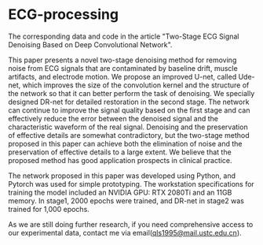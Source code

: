 # ECG-processing
The corresponding data and code in the article "Two-Stage ECG Signal Denoising Based on Deep Convolutional Network".

This paper presents a novel two-stage denoising method for removing noise from ECG signals that are contaminated by baseline drift, muscle artifacts, and electrode motion. We propose an improved U-net, called Ude-net, which improves the size of the convolution kernel and the structure of the network so that it can better perform the task of denoising. We specially designed DR-net for detailed restoration in the second stage. The network can continue to improve the signal quality based on the first stage and can effectively reduce the error between the denoised signal and the characteristic waveform of the real signal. Denoising and the preservation of effective details are somewhat contradictory, but the two-stage method proposed in this paper can achieve both the elimination of noise and the preservation of effective details to a large extent. We believe that the proposed method has good application prospects in clinical practice. 

The network proposed in this paper was developed using Python, and Pytorch was used for simple prototyping. The workstation specifications for training the model included an NVIDIA GPU: RTX 2080Ti and an 11GB memory. In stage1, 2000 epochs were trained, and DR-net in stage2 was trained for 1,000 epochs.

As we are still doing further research, if you need comprehensive access to our experimental data, contact me via email(qls1995@mail.ustc.edu.cn).
